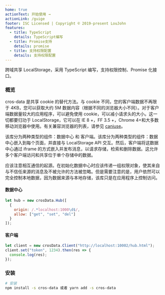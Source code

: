 ```yaml
---
home: true
actionText: 开始使用 →
actionLink: /guige
footer: ISC Licensed | Copyright © 2019-present LouJohn
features:
  - title: TypeScript
    details: TypeScript编写
  - title: Promise支持
    details: promise
  - title: 支持权限配置
    details: 支持权限配置
---
```


跨域共享 LocalStorage，采用 TypeScript 编写，支持权限控制、Promise 化接口。

### 概览

cros-data 是共享 cookie 的替代方法。与 cookie 不同，您的客户端数据不再限于 4KB，您可以获取大约 5M 数据内容（根据不同的浏览器大小不同）。对于客户端数据量较大的应用程序，可以避免使用 cookie，可以减小请求头的大小。这一切都要归功于 LocalStorage，它可以在 IE 8 +，FF 3.5 +，Chrome 4+和大多数移动浏览器中使用。有关兼容浏览器的列表，请参见 [caniuse](https://caniuse.com/#feat=namevalue-storage)。

该库分为两种类型的组件：数据中心 和 客户端。该库分为两种类型的组件：数据中心嵌入到每个页面，并直接与 LocalStorage API 交互。然后，客户端将这数据中心通过 iframe 的方式嵌入并发布消息，以请求存储，检索和删除数据。这允许多个客户端访问和共享位于单个存储中的数据。

应该注意相互通信的起源。在初始化数据中心时应该传递一组权限对象，使其来自与不信任来源的消息及不被允许的方法被忽略。但是需要注意的是，用户依然可以完全控制本地数据，因为数据来源与本地存储，该库只是在应用程序上控制访问。

#### 数据中心

```javascript
let hub = new crosData.Hub([
  {
    origin: /.*localhost:1000\d$/,
    allow: ["get", "set", "del"]
  }
]);
```

#### 客户端

```javascript
let client = new crosData.Client("http://localhost:10002/hub.html");
client.set("token", 1234).then(res => {
  console.log(res);
});
```

### 安装

```bash
# 安装
npm install -s cros-data 或者 yarn add -s cros-data
```
